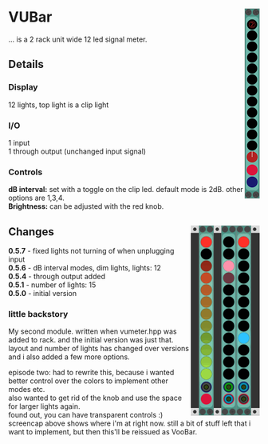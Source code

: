 # VUBar <img align="right" src="images/vubar_100.png">
... is a 2 rack unit wide 12 led signal meter.

## Details

### Display
12 lights, top light is a clip light

### I/O
1 input  
1 through output (unchanged input signal)  

### Controls
__dB interval:__ set with a toggle on the clip led. default mode is 2dB. other options are 1,3,4.  
__Brightness:__ can be adjusted with the red knob.

## Changes  <img align="right" src="images/voobar.gif">
__0.5.7__ - fixed lights not turning of when unplugging input  
__0.5.6__ - dB interval modes, dim lights, lights: 12  
__0.5.4__ - through output added  
__0.5.1__ - number of lights: 15  
__0.5.0__ - initial version  

### little backstory
My second module. written when vumeter.hpp was added to rack.
and the initial version was just that.
layout and number of lights has changed over versions and i also added a few more options.

episode two:
had to rewrite this, because i wanted better control over the colors to implement other modes etc.  
also wanted to get rid of the knob and use the space for larger lights again.  
found out, you can have transparent controls :)
screencap above shows where i'm at right now. still a bit of stuff left that i want to implement,
but then this'll be reissued as VooBar.
